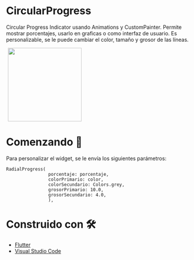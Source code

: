 # CircularProgress
Circular Progress Indicator usando Animations y CustomPainter. Permite mostrar porcentajes, usarlo en graficas o como interfaz de usuario. Es personalizable, se le puede cambiar el color, tamaño y grosor de las líneas.

<p>
    <img src="https://res.cloudinary.com/dzgd10ssq/image/upload/v1599163505/Apps/ekg4l4dhsyzzh3chr2ty.gif" width="200"/ hspace="5"> 
</p>

# Comenzando 🚀

Para personalizar el widget, se le envía los siguientes parámetros:

```
RadialProgress(
                porcentaje: porcentaje,
                colorPrimario: color,
                colorSecundario: Colors.grey,
                grosorPrimario: 10.0,
                grosorSecundario: 4.0,
                ),
  ```
  
  # Construido con 🛠️
  - [Flutter](https://flutter.dev/ "flutter")
  - [Visual Studio Code](https://code.visualstudio.com/ "Visual Studio Code")
